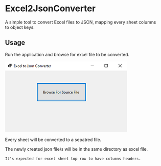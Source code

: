 # Excel2JsonConverter
A simple tool to convert Excel files to JSON, mapping every sheet columns to object keys.

## Usage

Run the application and browse for excel file to be converted.

![Getting Started](ExcelToJsonConverter.PNG)

Every sheet will be converted to a sepatred file.

The newly created json file/s will be in the same directory as excel file.

```css
It's expected for excel sheet top row to have columns headers.
```
